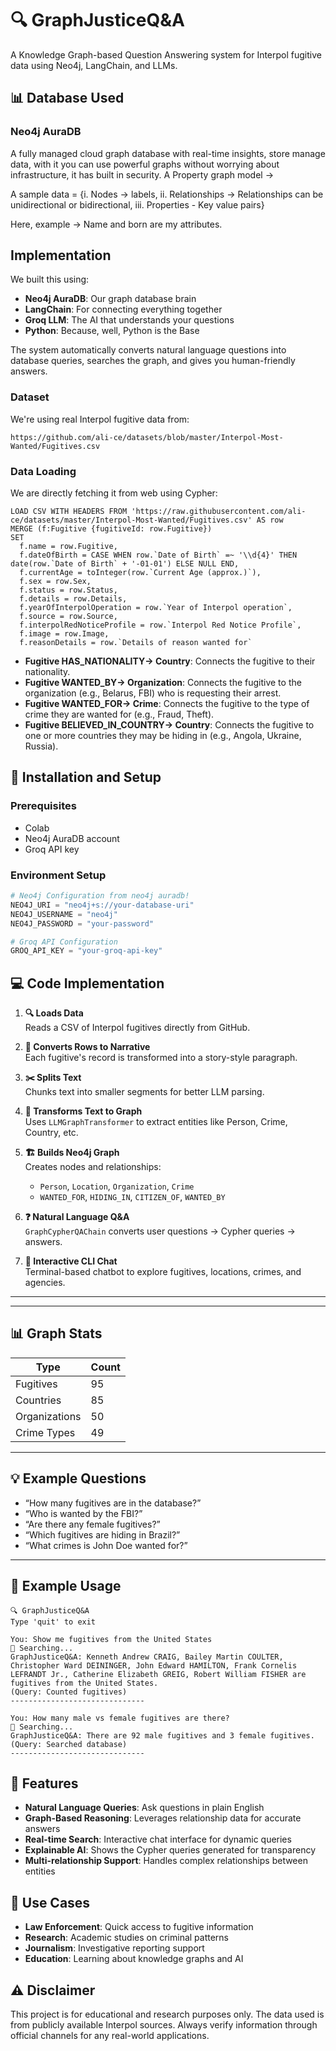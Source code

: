 
# 🔍 GraphJusticeQ&A
A Knowledge Graph-based Question Answering system for Interpol fugitive data using Neo4j, LangChain, and LLMs.

## 📊 Database Used

### Neo4j AuraDB
A fully managed cloud graph database with real-time insights, store manage data, with it you can use powerful graphs without worrying about infrastructure, it has built in security. A Property graph model -> 

A sample data = {i. Nodes -> labels, ii. Relationships -> Relationships can be unidirectional or bidirectional, iii. Properties - Key value pairs} 

Here, example -> Name and born are my attributes.

## Implementation
We built this using:
- **Neo4j AuraDB**: Our graph database brain
- **LangChain**: For connecting everything together  
- **Groq LLM**: The AI that understands your questions
- **Python**: Because, well, Python is the Base

The system automatically converts natural language questions into database queries, searches the graph, and gives you human-friendly answers.

### Dataset
We're using real Interpol fugitive data from:
```
https://github.com/ali-ce/datasets/blob/master/Interpol-Most-Wanted/Fugitives.csv
```

### Data Loading
We are directly fetching it from web using Cypher:
```cypher
LOAD CSV WITH HEADERS FROM 'https://raw.githubusercontent.com/ali-ce/datasets/master/Interpol-Most-Wanted/Fugitives.csv' AS row
MERGE (f:Fugitive {fugitiveId: row.Fugitive})
SET
  f.name = row.Fugitive,
  f.dateOfBirth = CASE WHEN row.`Date of Birth` =~ '\\d{4}' THEN date(row.`Date of Birth` + '-01-01') ELSE NULL END,
  f.currentAge = toInteger(row.`Current Age (approx.)`),
  f.sex = row.Sex,
  f.status = row.Status,
  f.details = row.Details,
  f.yearOfInterpolOperation = row.`Year of Interpol operation`,
  f.source = row.Source,
  f.interpolRedNoticeProfile = row.`Interpol Red Notice Profile`,
  f.image = row.Image,
  f.reasonDetails = row.`Details of reason wanted for`
```

- **Fugitive HAS_NATIONALITY→ Country**: Connects the fugitive to their nationality.
- **Fugitive WANTED_BY→ Organization**: Connects the fugitive to the organization (e.g., Belarus, FBI) who is requesting their arrest.
- **Fugitive WANTED_FOR→ Crime**: Connects the fugitive to the type of crime they are wanted for (e.g., Fraud, Theft).
- **Fugitive BELIEVED_IN_COUNTRY→ Country**: Connects the fugitive to one or more countries they may be hiding in (e.g., Angola, Ukraine, Russia).

## 🚀 Installation and Setup

### Prerequisites
- Colab
- Neo4j AuraDB account
- Groq API key

### Environment Setup
```python
# Neo4j Configuration from neo4j auradb!
NEO4J_URI = "neo4j+s://your-database-uri"
NEO4J_USERNAME = "neo4j"
NEO4J_PASSWORD = "your-password"

# Groq API Configuration
GROQ_API_KEY = "your-groq-api-key"
```

## 💻 Code Implementation

1. **🔍 Loads Data**  
   Reads a CSV of Interpol fugitives directly from GitHub.

2. **🧾 Converts Rows to Narrative**  
   Each fugitive's record is transformed into a story-style paragraph.

3. **✂️ Splits Text**  
   Chunks text into smaller segments for better LLM parsing.

4. **🔄 Transforms Text to Graph**  
   Uses `LLMGraphTransformer` to extract entities like Person, Crime, Country, etc.

5. **🏗️ Builds Neo4j Graph**  
   Creates nodes and relationships:  
   - `Person`, `Location`, `Organization`, `Crime`  
   - `WANTED_FOR`, `HIDING_IN`, `CITIZEN_OF`, `WANTED_BY`

6. **❓ Natural Language Q&A**  
   `GraphCypherQAChain` converts user questions → Cypher queries → answers.

7. **💬 Interactive CLI Chat**  
   Terminal-based chatbot to explore fugitives, locations, crimes, and agencies.

---
---

## 📊 Graph Stats

| Type         | Count |
|--------------|-------|
| Fugitives    | 95    |
| Countries    | 85    |
| Organizations| 50    |
| Crime Types  | 49    |

---

## 💡 Example Questions

- “How many fugitives are in the database?”
- “Who is wanted by the FBI?”
- “Are there any female fugitives?”
- “Which fugitives are hiding in Brazil?”
- “What crimes is John Doe wanted for?”

---

## 🎯 Example Usage

```
🔍 GraphJusticeQ&A
Type 'quit' to exit

You: Show me fugitives from the United States
🤖 Searching...
GraphJusticeQ&A: Kenneth Andrew CRAIG, Bailey Martin COULTER, Christopher Ward DEININGER, John Edward HAMILTON, Frank Cornelis LEFRANDT Jr., Catherine Elizabeth GREIG, Robert William FISHER are fugitives from the United States.
(Query: Counted fugitives)
------------------------------

You: How many male vs female fugitives are there?
🤖 Searching...
GraphJusticeQ&A: There are 92 male fugitives and 3 female fugitives.
(Query: Searched database)
------------------------------
```

## 🔧 Features

- **Natural Language Queries**: Ask questions in plain English
- **Graph-Based Reasoning**: Leverages relationship data for accurate answers
- **Real-time Search**: Interactive chat interface for dynamic queries
- **Explainable AI**: Shows the Cypher queries generated for transparency
- **Multi-relationship Support**: Handles complex relationships between entities

## 🎯 Use Cases

- **Law Enforcement**: Quick access to fugitive information
- **Research**: Academic studies on criminal patterns
- **Journalism**: Investigative reporting support
- **Education**: Learning about knowledge graphs and AI

## ⚠️ Disclaimer

This project is for educational and research purposes only. The data used is from publicly available Interpol sources.
Always verify information through official channels for any real-world applications.

